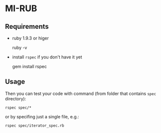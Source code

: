 # MI-RUB

## Requirements

   * ruby 1.9.3 or higer

     ruby -v
     
   * install `rspec` if you don't have it yet

     gem install rspec
 
## Usage

    
Then you can test your code with command (from folder that contains `spec` directory):

    rspec spec/*
    
or by specifing just a single file, e.g.:

    rspec spec/iterator_spec.rb 

